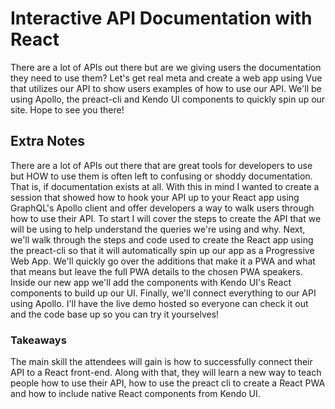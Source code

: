 # Interactive API Documentation with React

There are a lot of APIs out there but are we giving users the documentation they need to use them? Let's get real meta and create a web app using Vue that utilizes our API to show users examples of how to use our API. We'll be using Apollo, the preact-cli and Kendo UI components to quickly spin up our site. Hope to see you there!

## Extra Notes
There are a lot of APIs out there that are great tools for developers to use but HOW to use them is often left to confusing or shoddy documentation. That is, if documentation exists at all. With this in mind I wanted to create a session that showed how to hook your API up to your React app using GraphQL's Apollo client and offer developers a way to walk users through how to use their API. To start I will cover the steps to create the API that we will be using to help understand the queries we're using and why. Next, we'll walk through the steps and code used to create the React app using the preact-cli so that it will automatically spin up our app as a Progressive Web App. We'll quickly go over the additions that make it a PWA and what that means but leave the full PWA details to the chosen PWA speakers. Inside our new app we'll add the components with Kendo UI's React components to build up our UI. Finally, we'll connect everything to our API using Apollo. I'll have the live demo hosted so everyone can check it out and the code base up so you can try it yourselves!

### Takeaways
The main skill the attendees will gain is how to successfully connect their API to a React front-end. Along with that, they will learn a new way to teach people how to use their API, how to use the preact cli to create a React PWA and how to include native React components from Kendo UI.
